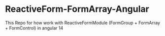 # ReactiveForm-FormArray-Angular
This Repo for how work with ReactiveFormModule (FormGroup + FormArray + FormControl) in angular 14
